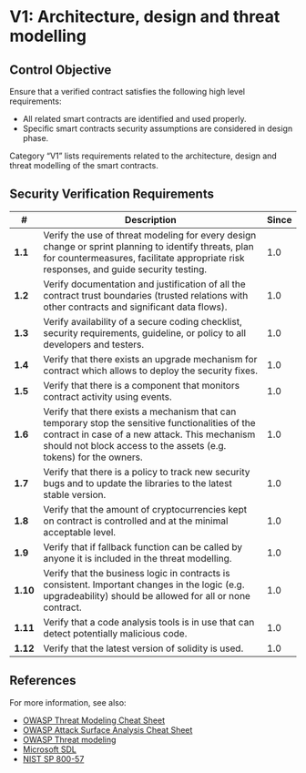 # V1: Architecture, design and threat modelling

## Control Objective

Ensure that a verified contract satisfies the following high level requirements:
* All related smart contracts are identified and used properly.
* Specific smart contracts security assumptions are considered in design phase.

Category “V1” lists requirements related to the architecture, design and threat modelling of the smart contracts.

## Security Verification Requirements

| # | Description | Since |
| --- | --- | --- |
| **1.1** | Verify the use of threat modeling for every design change or sprint planning to identify threats, plan for countermeasures, facilitate appropriate risk responses, and guide security testing. | 1.0 |
| **1.2** | Verify documentation and justification of all the contract trust boundaries (trusted relations with other contracts and significant data flows).  | 1.0 |
| **1.3** | Verify availability of a secure coding checklist, security requirements, guideline, or policy to all developers and testers. | 1.0 |
| **1.4** | Verify that there exists an upgrade mechanism for contract which allows to deploy the security fixes. | 1.0 |
| **1.5** | Verify that there is a component that monitors contract activity using events. | 1.0 |
| **1.6** | Verify that there exists a mechanism that can temporary stop the sensitive functionalities of the contract in case of a new attack. This mechanism should not block access to the assets (e.g. tokens) for the owners. | 1.0 |
| **1.7** | Verify that there is a policy to track new security bugs and to update the libraries to the latest stable version. | 1.0 |
| **1.8** | Verify that the amount of cryptocurrencies kept on contract is controlled and at the minimal acceptable level. | 1.0 |
| **1.9** | Verify that if fallback function can be called by anyone it is included in the threat modelling. | 1.0 |
| **1.10** | Verify that the business logic in contracts is consistent. Important changes in the logic (e.g. upgradeability) should be allowed for all or none contract. | 1.0 |
| **1.11** | Verify that a code analysis tools is in use that can detect potentially malicious code. | 1.0 |
| **1.12** | Verify that the latest version of solidity is used. | 1.0 |

## References

For more information, see also:
* [OWASP Threat Modeling Cheat Sheet](https://github.com/OWASP/CheatSheetSeries/blob/master/cheatsheets/Threat_Modeling_Cheat_Sheet.md)
* [OWASP Attack Surface Analysis Cheat Sheet](https://github.com/OWASP/CheatSheetSeries/blob/master/cheatsheets/Attack_Surface_Analysis_Cheat_Sheet.md)
* [OWASP Threat modeling](https://www.owasp.org/index.php/Application_Threat_Modeling)
* [Microsoft SDL](https://www.microsoft.com/en-us/sdl/)
* [NIST SP 800-57](https://csrc.nist.gov/publications/detail/sp/800-57-part-1/rev-4/final)